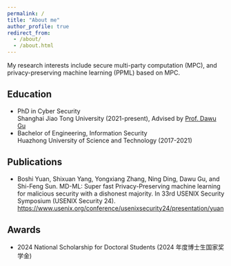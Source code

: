 ```yaml
---
permalink: /
title: "About me"
author_profile: true
redirect_from: 
  - /about/
  - /about.html
---
```


My research interests include
secure multi-party computation (MPC), and privacy-preserving machine learning (PPML) based on MPC.

## Education

- PhD in Cyber Security\
Shanghai Jiao Tong University (2021-present),
Advised by [Prof. Dawu Gu](https://infosec.sjtu.edu.cn/DirectoryDetail.aspx?id=177)
- Bachelor of Engineering, Information Security\
Huazhong University of Science and Technology (2017-2021)

## Publications

- Boshi Yuan, Shixuan Yang, Yongxiang Zhang, Ning Ding, Dawu Gu, and Shi-Feng Sun. MD-ML: Super fast Privacy-Preserving machine learning for malicious security with a dishonest majority. In 33rd USENIX Security Symposium (USENIX Security 24). <https://www.usenix.org/conference/usenixsecurity24/presentation/yuan>

## Awards

- 2024 National Scholarship for Doctoral Students (2024 年度博士生国家奖学金)
